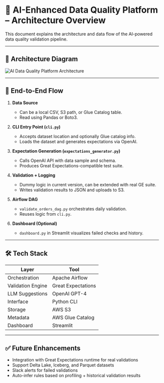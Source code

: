 
# 🧠 AI-Enhanced Data Quality Platform – Architecture Overview

This document explains the architecture and data flow of the AI-powered data quality validation pipeline.

---

## 📐 Architecture Diagram

![AI Data Quality Platform Architecture](diagram.png)

---

## 🔄 End-to-End Flow

1. **Data Source**
   - Can be a local CSV, S3 path, or Glue Catalog table.
   - Read using Pandas or Boto3.

2. **CLI Entry Point (`cli.py`)**
   - Accepts dataset location and optionally Glue catalog info.
   - Loads the dataset and generates expectations via OpenAI.

3. **Expectation Generation (`expectations_generator.py`)**
   - Calls OpenAI API with data sample and schema.
   - Produces Great Expectations-compatible test suite.

4. **Validation + Logging**
   - Dummy logic in current version, can be extended with real GE suite.
   - Writes validation results to JSON and uploads to S3.

5. **Airflow DAG**
   - `validate_orders_dag.py` orchestrates daily validation.
   - Reuses logic from `cli.py`.

6. **Dashboard (Optional)**
   - `dashboard.py` in Streamlit visualizes failed checks and history.

---

## 🛠 Tech Stack

| Layer             | Tool               |
|------------------|--------------------|
| Orchestration     | Apache Airflow     |
| Validation Engine | Great Expectations |
| LLM Suggestions   | OpenAI GPT-4       |
| Interface         | Python CLI         |
| Storage           | AWS S3             |
| Metadata          | AWS Glue Catalog   |
| Dashboard         | Streamlit          |

---

## ✅ Future Enhancements

- Integration with Great Expectations runtime for real validations
- Support Delta Lake, Iceberg, and Parquet datasets
- Slack alerts for failed validations
- Auto-infer rules based on profiling + historical validation results

